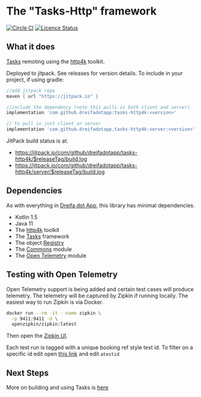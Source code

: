 # The "Tasks-Http" framework

[![Circle CI](https://circleci.com/gh/dreifadotapp/tasks-http4k.svg?style=shield)](https://circleci.com/gh/dreifadotapp/tasks-http4k)
[![Licence Status](https://img.shields.io/github/license/dreifadotapp/tasks-http4k)](https://github.com/dreifadotapp/tasks-http4k/blob/master/licence.txt)

## What it does

[Tasks](https://github.com/dreifadotapp/tasks) remoting using the [http4k](https://www.http4k.org/) toolkit.

Deployed to jitpack. See releases for version details. To include in your project, if using gradle:

```groovy
//add jitpack repo 
maven { url "https://jitpack.io" }

//include the dependency (note this pulls in both client and server)
implementation 'com.github.dreifadotapp:tasks-http4k:<version>'

// to pull in just client or server 
implementation 'com.github.dreifadotapp.tasks-http4k:server:<version>'

```
JitPack build status is at:

* https://jitpack.io/com/github/dreifadotapp/tasks-http4k/$releaseTag/build.log
* https://jitpack.io/com/github/dreifadotapp/tasks-http4k/server/$releaseTag/build.log



## Dependencies

As with everything in [Dreifa dot App](https://driefa.app), this library has minimal dependencies.

* Kotlin 1.5
* Java 11
* The [http4k](https://www.http4k.org/) toolkit
* The [Tasks](https://github.com/dreifadotapp/tasks#readme) framework
* The object [Registry](https://github.com/dreifadotapp/registry#readme)
* The [Commons](https://github.com/dreifadotapp/commons#readme) module
* The [Open Telemetry](https://github.com/dreifadotapp/open-telemetry#readme) module

## Testing with Open Telemetry 

Open Telemetry support is being added and certain test cases will produce telemetry. The telemetry will be captured 
by Zipkin if running locally. The easiest way to run Zipkin is via Docker.

```bash
docker run --rm -it --name zipkin \
  -p 9411:9411 -d \
  openzipkin/zipkin:latest
```

Then open the [Zipkin UI](http://localhost:9411/zipkin/).

Each test run is tagged with a unique booking ref style test id. To filter on a specific 
id edit open [this link](http://localhost:9411/zipkin/?annotationQuery=dreifa.correlation.testId%3Datestid) and 
edit `atestid` 


## Next Steps

More on building and using Tasks is [here](./docs/tasks.md)



